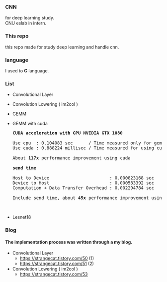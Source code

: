### CNN
for deep learning study. <br>
CNU eslab in intern.

### This repo
this repo made for study deep learning and handle cnn.

### language
I used to <strong>C</strong> language.

### List
- Convolutional Layer
- Convolution Lowering ( im2col )

- GEMM
- GEMM with cuda 
  <pre>
  <strong>CUDA acceleration with GPU NVIDIA GTX 1080 </strong> 
  
  Use cpu  : 0.104083 sec      / Time measured only for gemm function 
  Use cuda : 0.888224 millisec / Time measured for using cuda 
  
  About <strong>117x</strong> performance improvement using cuda
  
  <strong>send time</strong>
  
  Host to Device                       : 0.000823168 sec
  Device to Host                       : 0.000583392 sec 
  Computation + Data Transfer Overhead : 0.002294784 sec
  
  Include send time, about <strong>45x</strong> performance improvement using cuda
  </pre><br>
- Lesnet18

### Blog
#### The implementation process was written through a my blog.
- Convolutional Layer
  - https://strangecat.tistory.com/50 (1)
  - https://strangecat.tistory.com/51 (2)
- Convolution Lowering ( im2col ) 
  - https://strangecat.tistory.com/53
